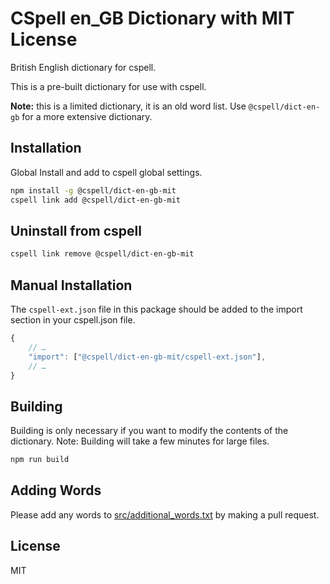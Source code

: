 # CSpell en_GB Dictionary with MIT License

British English dictionary for cspell.

This is a pre-built dictionary for use with cspell.

**Note:** this is a limited dictionary, it is an old word list. Use `@cspell/dict-en-gb` for a more extensive dictionary.

## Installation

Global Install and add to cspell global settings.

```sh
npm install -g @cspell/dict-en-gb-mit
cspell link add @cspell/dict-en-gb-mit
```

## Uninstall from cspell

```sh
cspell link remove @cspell/dict-en-gb-mit
```

## Manual Installation

The `cspell-ext.json` file in this package should be added to the import section in your cspell.json file.

```javascript
{
    // …
    "import": ["@cspell/dict-en-gb-mit/cspell-ext.json"],
    // …
}
```

## Building

Building is only necessary if you want to modify the contents of the dictionary. Note: Building will take a few minutes for large files.

```sh
npm run build
```

## Adding Words

Please add any words to [src/additional_words.txt](./src/additional_words.txt) by making a pull request.

## License

MIT
